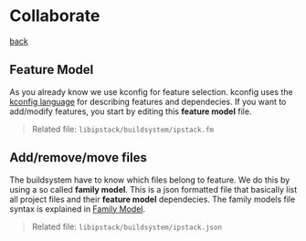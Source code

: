 Collaborate
===========
[back](../readme.md)

## Feature Model
As you already know we use kconfig for feature selection. kconfig uses the
[kconfig language](https://www.kernel.org/doc/Documentation/kbuild/kconfig-language.txt)
for describing features and dependecies. If you want to add/modify features,
you start by editing this **feature model** file.

> Related file: `libipstack/buildsystem/ipstack.fm`

## Add/remove/move files
The buildsystem have to know which files belong to feature. We do this by
using a so called **family model**. This is a json formatted file that
basically list all project files and their **feature model** dependecies.
The family models file syntax is explained in [Family Model](readme_familymodel.md).

> Related file: `libipstack/buildsystem/ipstack.json`